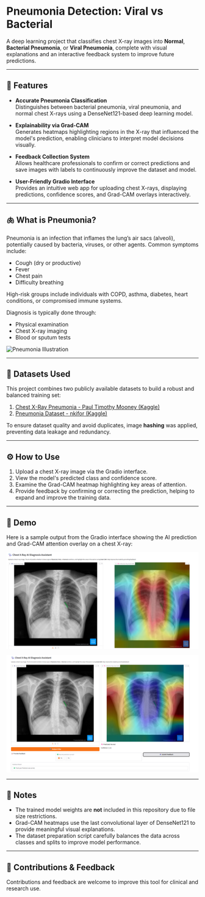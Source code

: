 # Pneumonia Detection: Viral vs Bacterial

A deep learning project that classifies chest X-ray images into **Normal**, **Bacterial Pneumonia**, or **Viral Pneumonia**, complete with visual explanations and an interactive feedback system to improve future predictions.

---

## 🚀 Features

- **Accurate Pneumonia Classification**  
  Distinguishes between bacterial pneumonia, viral pneumonia, and normal chest X-rays using a DenseNet121-based deep learning model.

- **Explainability via Grad-CAM**  
  Generates heatmaps highlighting regions in the X-ray that influenced the model's prediction, enabling clinicians to interpret model decisions visually.

- **Feedback Collection System**  
  Allows healthcare professionals to confirm or correct predictions and save images with labels to continuously improve the dataset and model.

- **User-Friendly Gradio Interface**  
  Provides an intuitive web app for uploading chest X-rays, displaying predictions, confidence scores, and Grad-CAM overlays interactively.

---

## 🫁 What is Pneumonia?

Pneumonia is an infection that inflames the lung’s air sacs (alveoli), potentially caused by bacteria, viruses, or other agents. Common symptoms include:

- Cough (dry or productive)  
- Fever  
- Chest pain  
- Difficulty breathing  

High-risk groups include individuals with COPD, asthma, diabetes, heart conditions, or compromised immune systems.

Diagnosis is typically done through:

- Physical examination  
- Chest X-ray imaging  
- Blood or sputum tests

![Pneumonia Illustration](https://img.lb.wbmdstatic.com/vim/live/webmd/consumer_assets/site_images/article_thumbnails/BigBead/pneumonia_everything_you_should_know_bigbead/1800x1200_pneumonia_everything_you_should_know_new_bigbead.jpg)

---

## 📁 Datasets Used

This project combines two publicly available datasets to build a robust and balanced training set:

1. [Chest X-Ray Pneumonia - Paul Timothy Mooney (Kaggle)](https://www.kaggle.com/paultimothymooney/chest-xray-pneumonia)  
2. [Pneumonia Dataset - nkifor (Kaggle)](https://www.kaggle.com/datasets/nkifor/pneumonia-dataset)  

To ensure dataset quality and avoid duplicates, image **hashing** was applied, preventing data leakage and redundancy.

---

## ⚙️ How to Use

1. Upload a chest X-ray image via the Gradio interface.  
2. View the model's predicted class and confidence score.  
3. Examine the Grad-CAM heatmap highlighting key areas of attention.  
4. Provide feedback by confirming or correcting the prediction, helping to expand and improve the training data.

---

## 📸 Demo

Here is a sample output from the Gradio interface showing the AI prediction and Grad-CAM attention overlay on a chest X-ray:

![Gradio Demo Screenshot 1](Gradio_Demo_SS1.png)

![Gradio Demo Screenshot 2](Gradio_Demo_SS2.png)

---

## 📌 Notes

- The trained model weights are **not** included in this repository due to file size restrictions.  
- Grad-CAM heatmaps use the last convolutional layer of DenseNet121 to provide meaningful visual explanations.  
- The dataset preparation script carefully balances the data across classes and splits to improve model performance.

---

## 🙌 Contributions & Feedback

Contributions and feedback are welcome to improve this tool for clinical and research use.

